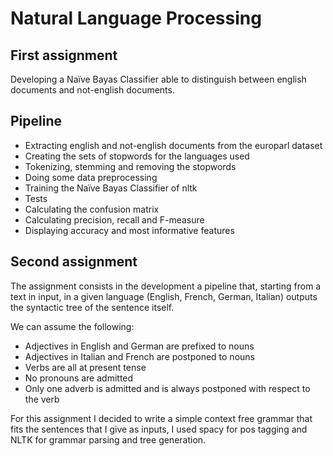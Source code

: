 # Natural Language Processing

## First assignment
Developing a Naïve Bayas Classifier able to distinguish between english documents and not-english documents.  

## Pipeline
- Extracting english and not-english documents from the europarl dataset
- Creating the sets of stopwords for the languages used
- Tokenizing, stemming and removing the stopwords
- Doing some data preprocessing 
- Training the Naïve Bayas Classifier of nltk
- Tests
- Calculating the confusion matrix 
- Calculating precision, recall and F-measure 
- Displaying accuracy and most informative features

## Second assignment
The assignment consists in the development a pipeline that, starting from a text in input, in a given language (English, French, German, Italian) outputs the syntactic tree of the sentence itself.

We can assume the following:

- Adjectives in English and German are prefixed to nouns
- Adjectives in Italian and French are postponed to nouns
- Verbs are all at present tense
- No pronouns are admitted
- Only one adverb is admitted and is always postponed with respect to the verb

For this assignment I decided to write a simple context free grammar that fits the sentences that I give as inputs, I used spacy for pos tagging and NLTK for grammar parsing and tree generation.
